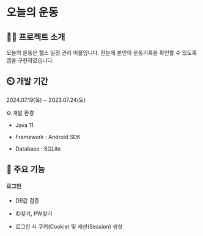 # 오늘의 운동

## 👨‍🏫 프로젝트 소개
오늘의 운동은 헬스 일정 관리 어플입니다. 한눈에 본인의 운동기록을 확인할 수 있도록 앱을 구현하였습니다.

## ⏲️ 개발 기간
2024.07.19(목) ~ 2023.07.24(토)

⚙️ 개발 환경

- Java 11

- Framework : Android SDK

- Database : SQLite

## 📌 주요 기능

#### 로그인

- DB값 검증

- ID찾기, PW찾기

- 로그인 시 쿠키(Cookie) 및 세션(Session) 생성

